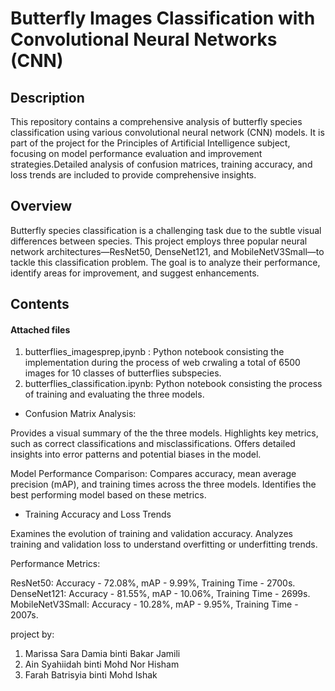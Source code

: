 # Butterfly Images Classification with Convolutional Neural Networks (CNN)

## Description
This repository contains a comprehensive analysis of butterfly species classification using various convolutional neural network (CNN) models. It is part of the project for the Principles of Artificial Intelligence subject, focusing on model performance evaluation and improvement strategies.Detailed analysis of confusion matrices, training accuracy, and loss trends are included to provide comprehensive insights.

## Overview

Butterfly species classification is a challenging task due to the subtle visual differences between species. This project employs three popular neural network architectures—ResNet50, DenseNet121, and MobileNetV3Small—to tackle this classification problem. The goal is to analyze their performance, identify areas for improvement, and suggest enhancements.

## Contents
#### Attached files
1. butterflies_imagesprep,ipynb : Python notebook consisting the implementation during the process of web crwaling a total of 6500 images for 10 classes of butterflies subspecies.
2. butterflies_classification.ipynb: Python notebook consisting the process of training and evaluating the three models.

  
* Confusion Matrix Analysis:

Provides a visual summary of the the three models.
Highlights key metrics, such as correct classifications and misclassifications.
Offers detailed insights into error patterns and potential biases in the model.

Model Performance Comparison: Compares accuracy, mean average precision (mAP), and training times across the three models.
Identifies the best performing model based on these metrics.

* Training Accuracy and Loss Trends
  
Examines the evolution of training and validation accuracy.
Analyzes training and validation loss to understand overfitting or underfitting trends.

Performance Metrics:

ResNet50: Accuracy - 72.08%, mAP - 9.99%, Training Time - 2700s.
DenseNet121: Accuracy - 81.55%, mAP - 10.06%, Training Time - 2699s.
MobileNetV3Small: Accuracy - 10.28%, mAP - 9.95%, Training Time - 2007s.

project by:

1. Marissa Sara Damia binti Bakar Jamili
2. Ain Syahiidah binti Mohd Nor Hisham
3. Farah Batrisyia binti Mohd Ishak
